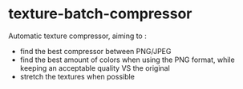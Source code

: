 # texture-batch-compressor

Automatic texture compressor, aiming to :
* find the best compressor between PNG/JPEG
* find the best amount of colors when using the PNG format, while keeping an acceptable quality VS the original
* stretch the textures when possible